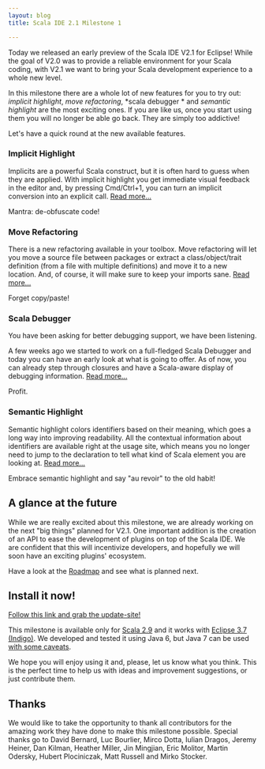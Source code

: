```yaml
---
layout: blog
title: Scala IDE 2.1 Milestone 1

---
```


Today we released an early preview of the Scala IDE V2.1 for Eclipse! While the goal of V2.0 was to 
provide a reliable environment for your Scala coding, with V2.1 we want to bring your Scala 
development experience to a whole new level.

In this milestone there are a whole lot of new features for you to try out: *implicit 
highlight*, *move refactoring*, *scala debugger * and *semantic highlight* are the most 
exciting ones. If you are like us, once you start using them you will no longer be able go back. 
They are simply too addictive!

Let's have a quick round at the new available features.

### Implicit Highlight

Implicits are a powerful Scala construct, but it is often hard to guess when they are applied. 
With implicit highlight you get immediate visual feedback in the editor and, by pressing 
Cmd/Ctrl+1, you can turn an implicit conversion into an explicit call. [Read more...][implicit-highlight-doc]

Mantra: de-obfuscate code!

### Move Refactoring

There is a new refactoring available in your toolbox. Move refactoring will let you move a source 
file between packages or extract a class/object/trait definition (from a file with multiple 
definitions) and move it to a new location. And, of course, it will make sure to keep your imports 
sane. [Read more...][move-refactoring-doc]

Forget copy/paste!

### Scala Debugger

You have been asking for better debugging support, we have been listening. 

A few weeks ago we started to work on a full-fledged Scala Debugger and today you can have an early look at what is 
going to offer. As of now, you can already step through closures and have a Scala-aware display of 
debugging information. [Read more...][scala-debugger-doc]

Profit.

### Semantic Highlight

Semantic highlight colors identifiers based on their meaning, which goes a long way into 
improving readability. All the contextual information about identifiers are available right at the 
usage site, which means you no longer need to jump to the declaration to tell what kind of Scala 
element you are looking at. [Read more...][semantic-highlight-doc]

Embrace semantic highlight and say "au revoir" to the old habit!

## A glance at the future

While we are really excited about this milestone, we are already working on the next "big things" 
planned for V2.1. One important addition is the creation of an API to ease the development of 
plugins on top of the Scala IDE. We are confident that this will incentivize developers, and hopefully 
we will soon have an exciting plugins' ecosystem.

Have a look at the [Roadmap][roadmap] and see what is planned next. 

## Install it now!

[Follow this link and grab the update-site!][milestone-download]

This milestone is available only for [Scala 2.9][scala] and it works with 
[Eclipse 3.7 (Indigo)][indigo]. We developed and tested it using Java 6, but Java 7 can be used 
[with some caveats][ide-java7].

We hope you will enjoy using it and, please, let us know what you think. This is the perfect time to help us 
with ideas and improvement suggestions, or just contribute them.

## Thanks

We would like to take the opportunity to thank all contributors for the amazing work they have done 
to make this milestone possible. Special thanks go to David Bernard, Luc Bourlier, Mirco Dotta, 
Iulian Dragos, Jeremy Heiner, Dan Kilman, Heather Miller, Jin Mingjian, Eric Molitor, 
Martin Odersky, Hubert Plociniczak, Matt Russell and Mirko Stocker.

[scala]: http://www.scala-lang.org/
[ide-java7]: /blog/java-7.html
[indigo]: http://www.eclipse.org/downloads/packages/release/indigo/sr2
[roadmap]: /docs/dev/roadmap.html
[milestone-download]: /download/milestone.html
[move-refactoring-doc]: /docs/helium/features/moverefactoring.html
[implicit-highlight-doc]: /docs/helium/features/implicit-highlighting/index.html
[scala-debugger-doc]: /docs/helium/features/scaladebugger/index.html
[semantic-highlight-doc]: /docs/helium/features/semantic-highlighting/index.html